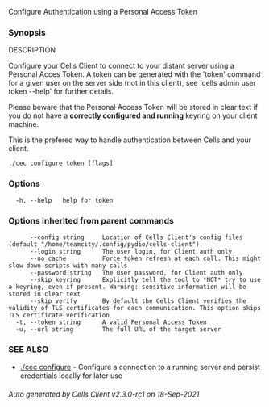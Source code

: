 Configure Authentication using a Personal Access Token

### Synopsis


DESCRIPTION

  Configure your Cells Client to connect to your distant server using a Personal Acces Token.
  A token can be generated with the 'token' command for a given user on the server side (not in this client),
  see 'cells admin user token --help' for further details.

  Please beware that the Personal Access Token will be stored in clear text if you do not have a **correctly configured and running** keyring on your client machine.

  This is the prefered way to handle authentication between Cells and your client.


```
./cec configure token [flags]
```

### Options

```
  -h, --help   help for token
```

### Options inherited from parent commands

```
      --config string     Location of Cells Client's config files (default "/home/teamcity/.config/pydio/cells-client")
      --login string      The user login, for Client auth only
      --no_cache          Force token refresh at each call. This might slow down scripts with many calls
      --password string   The user password, for Client auth only
      --skip_keyring      Explicitly tell the tool to *NOT* try to use a keyring, even if present. Warning: sensitive information will be stored in clear text
      --skip_verify       By default the Cells Client verifies the validity of TLS certificates for each communication. This option skips TLS certificate verification
  -t, --token string      A valid Personal Access Token
  -u, --url string        The full URL of the target server
```

### SEE ALSO

* [./cec configure](./cec-configure)	 - Configure a connection to a running server and persist credentials locally for later use

###### Auto generated by Cells Client v2.3.0-rc1 on 18-Sep-2021
